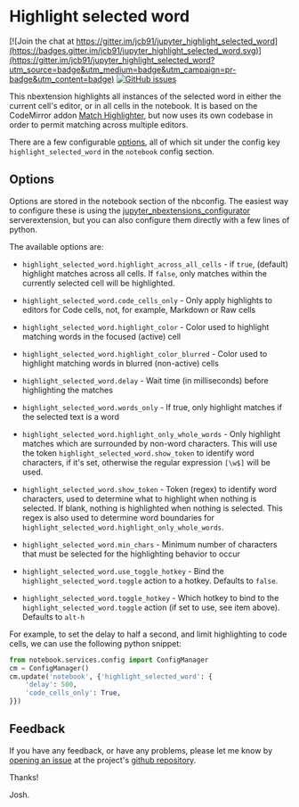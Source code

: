 Highlight selected word
=======================

[![Join the chat at https://gitter.im/jcb91/jupyter_highlight_selected_word](https://badges.gitter.im/jcb91/jupyter_highlight_selected_word.svg)](https://gitter.im/jcb91/jupyter_highlight_selected_word?utm_source=badge&utm_medium=badge&utm_campaign=pr-badge&utm_content=badge)
[![GitHub issues](https://img.shields.io/github/issues/jcb91/jupyter_highlight_selected_word.svg?maxAge=3600)](https://github.com/jcb91/jupyter_highlight_selected_word/issues)


This nbextension highlights all instances of the selected word in either the
current cell's editor, or in all cells in the notebook.
It is based on the CodeMirror addon
[Match Highlighter](https://codemirror.net/demo/matchhighlighter.html),
but now uses its own codebase in order to permit matching across multiple
editors.

There are a few configurable [options](#Options), all of which sit under the
config key `highlight_selected_word` in the `notebook` config section.


Options
-------

Options are stored in the notebook section of the nbconfig.
The easiest way to configure these is using the
[jupyter_nbextensions_configurator](https://github.com/Jupyter-contrib/jupyter_nbextensions_configurator)
serverextension, but you can also configure them directly with a few lines of
python.

The available options are:

* `highlight_selected_word.highlight_across_all_cells` - if `true`, (default)
  highlight matches across all cells. If `false`, only matches within the
  currently selected cell will be highlighted.

* `highlight_selected_word.code_cells_only` - Only apply highlights to editors
  for Code cells, not, for example, Markdown or Raw cells

* `highlight_selected_word.highlight_color` - Color used to highlight matching
  words in the focused (active) cell

* `highlight_selected_word.highlight_color_blurred` - Color used to highlight
  matching words in blurred (non-active) cells

* `highlight_selected_word.delay` - Wait time (in milliseconds) before
  highlighting the matches

* `highlight_selected_word.words_only` - If true, only highlight matches if the
  selected text is a word

* `highlight_selected_word.highlight_only_whole_words` - Only highlight matches
  which are surrounded by non-word characters. This will use the token
  `highlight_selected_word.show_token` to identify word characters, if it's
  set, otherwise the regular expression `[\w$]` will be used.

* `highlight_selected_word.show_token` - Token (regex) to identify word
  characters, used to determine what to highlight when nothing is selected.
  If blank, nothing is highlighted when nothing is selected.
  This regex is also used to determine word boundaries for
  `highlight_selected_word.highlight_only_whole_words`.

* `highlight_selected_word.min_chars` - Minimum number of characters that must
  be selected for the highlighting behavior to occur

* `highlight_selected_word.use_toggle_hotkey` - Bind the
  `highlight_selected_word.toggle` action to a hotkey. Defaults to `false`.

* `highlight_selected_word.toggle_hotkey` - Which hotkey to bind to the
  `highlight_selected_word.toggle` action (if set to use, see item above).
  Defaults to `alt-h`

For example, to set the delay to half a second, and limit highlighting to code
cells, we can use the following python snippet:

```python
from notebook.services.config import ConfigManager
cm = ConfigManager()
cm.update('notebook', {'highlight_selected_word': {
    'delay': 500,
    'code_cells_only': True,
}})
```


Feedback
--------

If you have any feedback, or have any problems, please let me know by
[opening an issue](https://github.com/jcb91/jupyter_highlight_selected_word/issues/new)
at the project's
[github repository](https://github.com/jcb91/jupyter_highlight_selected_word).

Thanks!

Josh.
